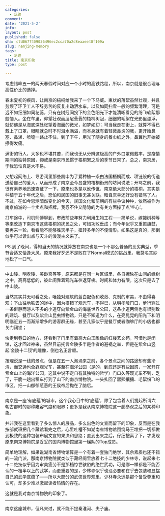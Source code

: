 ```yaml
---
categories:
  - 足迹
comment: 
date: '2021-5-2'
info: 
layout: post
published: false
sha: c7d0677409036496ec2cca70a2d8eaaee40f109a
slug: nanjing-memory
tags:
  - 足迹
title: 南京印象
type: post

---
```


考虑错峰五一的两天春假时间对应一个小时的高铁路程，所以，南京就是很合理与高性价比的选择。

春末夏初的疾风，让南京的梧桐给我来了一个下马威。束状的落絮虽然壮观，并且劳烦了环卫工人不辞劳苦的反复出动洒水车，以及如同扫雪一般的频繁清理，可是远不如细细如同花蕊，只有在树冠间投下的金色阳光下才能清晰看见的纷飞软絮那般恼人。坐在车里，仰望壮观而层层叠叠的梧桐树冠，细细的毛絮在光影里漂浮，就仿佛是从海底深处张望着海面的微光，如梦如幻；可当我走在街上，就算不得已戴上了口罩，眼睛就总时不时泪水满溢，而本身就有着轻微鼻炎的我，更开始鼻塞、鼻涕、喷嚏一路止不住，到了下午，用光了随身的餐巾纸之外，鼻翼也开始被擦得发痛。

满街的行人，大多也不堪其苦，而我也无从分辨这极高的户外口罩佩戴率，是疫情期间的独特原因，抑或是南京市民惯于梧桐絮之后的季节日常了。总之，南京居，于我恐怕真是大不易。

又想起网络上、导游词里那些凯申为了爱种植一条由法国梧桐而成、项链般的街道送给自己的爱人，从而形成了南京至今昌盛的梧桐街景的坊间说法；开骂之前，我很有素养地迅速查证了一下，原来也多是以讹传讹，南京绝大部分的梧桐，其实是种植于五十年代之后，恐怕和民国的旧事无甚关联。暗自庆幸还好没有错骂了人。不过，在如今思潮暗然变化的今天，民国文化和前朝的有些争议种种，依然被作为南京旅游的一个卖点和招牌，我忍不住又隐隐的为有关方面操了点‘空心’。

打车途中，司机师傅聊到，市政前些年努力利用生物工程——简单说，嫁接树种等等来改造下南京市这些梧桐的扰民之处，可惜功败垂成；而今年似乎又重振旗鼓，要再来一轮，看看能不能够胜天半子，扭转多年的不便情形。如果这是真的，那倒似乎可以读出点与天斗的浪漫主义来了。

PS.到了晚间，得知当天的情况就算放在南京也是一个不那么普通的恶劣典型，季节合适又恰逢大风。原来我好歹还不是败在了Normal模式的挑战里，我莫名其妙地松了一口气。

----

中山陵、明孝陵、美龄宫等等，原来都是在同一片区域里，各自掩映在山间的绿树之中，高高低低的，彼此间靠着观光车往返穿梭。时间和体力有限，这次只是去了中山陵。

当然其实并无可看之处，唯独对建筑的蓝白配色和收敛、克制的审美，不由得喜欢；下山往地铁去的途中，因为搭错了观光车，不得已，从明孝陵门口，步行穿过一条僻静而游人不多的小道穿向紫金山的海底世界公园，这条小道两侧也有很别致的建筑、餐厅以及紫金山昆虫博物馆，只是不知道为什么，在亮晃晃的阳光下和明明临近五一而渐渐增多的游客群无缘，甚至几家似乎是餐厅或者咖啡厅的小店也都关门闭锁；

快走到巷口的地方，还看到了门里有着高大白玉雕像的红楼艺文苑，可惜也是闭馆，这才回过神来，虽然目前托言金陵多半是作者的避祸之举，但是在紫金山竖起‘金陵十二钗’的雕像，倒也名正言顺。

按理说是一线的景点，但是在五一人潮涌来之前，各个景点之间的路途却有些冷清，而交通也全靠观光车，甚至在海洋公园（是的，到底还是有些困惑，一家开在紫金山上的海洋公园，这其中说不定自有其独特的哲学）门口久等观光车不到，乏了，干脆一趟出租车打到了山下的南京博物院。一头扎回了熙熙攘攘、毛絮纷飞的市区，把一山郁郁葱葱的王侯帝后抛在了脑后。

----

南京是一座‘有底蕴’的城市，这个我心目中的‘底蕴’，除了包含着人们提起所谓六朝古都时的那种雍容气度和眼界；更多是我从南京博物院这一趟参观之后的某种印象。

并非我在这里看到了多么惊人的展品，多么出色的文宣而留下的印象，反而是在我按部就班把几个藏馆看完之后，心里吐槽不如湖南省博物馆围绕马王堆把一切都做到极致的这种包装布展文宣的果决和思路；直到出来之后，仔细搜索了下，才发现原来南京博物院是妥妥的国内博物馆里第一梯队的Top成员。

简单地理解，如果说湖南省博物馆算是一个有着一套独门绝学，其余素质也还不错的一流门派，那南京博物院就类似于藏经阁里放着七十二绝技的少林寺，说起来七十二绝技似乎因为审美疲劳不是那档惊世骇俗的绝世武功，可是哪一样都是不能否认的一档半以上的武学，而更重要的是，少林寺似乎也没必要和在乎去包装和显摆自己的武学底蕴了——所以大部分的武侠世界观里，少林寺永远是那个备受尊重和认可，却多少难以激起读者热情的存在。

这就是我对南京博物院的印象了。

----

南京这座城市，但凡来过，就不能不提秦淮河、夫子庙。


